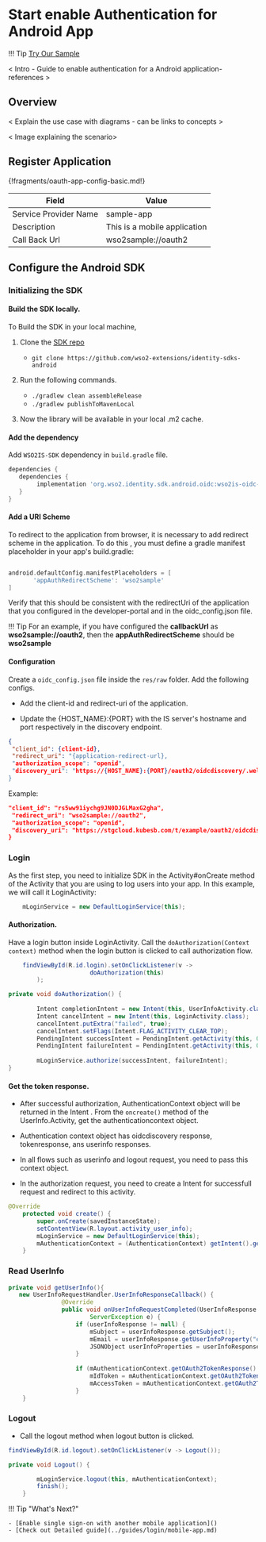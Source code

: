 # Start enable Authentication for Android App

!!! Tip 
    [Try Our Sample](../../samples/android)
    
< Intro - Guide to enable authentication for a Android application- references >

## Overview
 < Explain the use case with diagrams - can be links to concepts > 
 
 < Image explaining the scenario>
 
## Register Application


{!fragments/oauth-app-config-basic.md!}

| Field                 | Value         | 
| --------------------- | ------------- | 
| Service Provider Name | sample-app  |
| Description           | This is a mobile application  | 
| Call Back Url         | wso2sample://oauth2  | 

## Configure the Android SDK

### Initializing the  SDK

#### Build the SDK locally.
To Build the SDK in your local machine, 

1. Clone the [SDK repo](https://github.com/wso2-extensions/identity-sdks-android)
    - `git clone https://github.com/wso2-extensions/identity-sdks-android `

2. Run the following commands.

      - `./gradlew clean assembleRelease`
      - `./gradlew publishToMavenLocal `

3. Now the library will be available in your
 local .m2 cache. 
 
#### Add the dependency 

Add `WSO2IS-SDK` dependency in `build.gradle` file.

```gradle
dependencies {
   dependencies {
        implementation 'org.wso2.identity.sdk.android.oidc:wso2is-oidc-sdk:0.0.1'
   }
}
```
#### Add a URI Scheme   

To redirect to the application from browser, it is necessary to add redirect scheme in the application. To do this
, you must define a gradle manifest placeholder in your app's build.gradle:

```gradle

android.defaultConfig.manifestPlaceholders = [
       'appAuthRedirectScheme': 'wso2sample'
]

```
Verify that this should be consistent with the redirectUri of the application that you configured in the developer-portal and in the oidc_config.json file.

!!! Tip 
    For an example, if you have configured the **callbackUrl** as **wso2sample://oauth2**, 
    then the **appAuthRedirectScheme** should be **wso2sample**

#### Configuration

Create a `oidc_config.json` file inside the `res/raw` folder. Add the following configs. 

- Add the client-id and redirect-uri of the application.

- Update the {HOST_NAME}:{PORT} with the IS server's hostname and port respectively in the discovery endpoint.

```json
{
 "client_id": {client-id},
 "redirect_uri": "{application-redirect-url},
 "authorization_scope": "openid",
 "discovery_uri": "https://{HOST_NAME}:{PORT}/oauth2/oidcdiscovery/.well-known/openid-configuration"
}
```

Example:

```json
"client_id": "rs5ww91iychg9JN0DJGLMaxG2gha",
 "redirect_uri": "wso2sample://oauth2",
 "authorization_scope": "openid",
 "discovery_uri": "https://stgcloud.kubesb.com/t/example/oauth2/oidcdiscovery/.well-known/openid-configuration"
}
```


### Login

As the first step, you need to initialize SDK in the Activity#onCreate method of the Activity that you are using to
 log users into your app. 
In this example, we will call it LoginActivity:

```java
    mLoginService = new DefaultLoginService(this);
```


#### Authorization.

Have a login button inside LoginActivity. Call the `doAuthorization(Context context)` method 
 when the login button is clicked to call authorization flow.

```java
    findViewById(R.id.login).setOnClickListener(v ->
                       doAuthorization(this)
        );
```
   
```java
private void doAuthorization() {
   
        Intent completionIntent = new Intent(this, UserInfoActivity.class);
        Intent cancelIntent = new Intent(this, LoginActivity.class);
        cancelIntent.putExtra("failed", true);
        cancelIntent.setFlags(Intent.FLAG_ACTIVITY_CLEAR_TOP);
        PendingIntent successIntent = PendingIntent.getActivity(this, 0, completionIntent, 0);
        PendingIntent failureIntent = PendingIntent.getActivity(this, 0, cancelIntent, 0);
  
        mLoginService.authorize(successIntent, failureIntent);
}
```
   


#### Get the token response.

- After successful authorization, AuthenticationContext object will be returned in the Intent
. From the `oncreate()` method of the UserInfo.Activity, get the authenticationcontext object.

- Authentication context object has oidcdiscovery response, tokenresponse, ans userinfo responses.

- In all flows such as userinfo and logout request, you need to pass this context object.
 
- In the authorization request, you need to create a Intent for successfull request and redirect to this activity.
```java
@Override
    protected void create() {  
        super.onCreate(savedInstanceState);
        setContentView(R.layout.activity_user_info);
        mLoginService = new DefaultLoginService(this);
        mAuthenticationContext = (AuthenticationContext) getIntent().getSerializableExtra("context");
    }
``` 

  
### Read UserInfo

```java
private void getUserInfo(){
   new UserInfoRequestHandler.UserInfoResponseCallback() {
               @Override
               public void onUserInfoRequestCompleted(UserInfoResponse userInfoResponse,
                       ServerException e) {
                   if (userInfoResponse != null) {
                       mSubject = userInfoResponse.getSubject();
                       mEmail = userInfoResponse.getUserInfoProperty("email");
                       JSONObject userInfoProperties = userInfoResponse.getUserInfoProperties();
                   }
   
                   if (mAuthenticationContext.getOAuth2TokenResponse() != null) {
                       mIdToken = mAuthenticationContext.getOAuth2TokenResponse().getIdToken();
                       mAccessToken = mAuthenticationContext.getOAuth2TokenResponse().getAccessToken();
                   }
    }
```

### Logout

- Call the logout method when logout button is clicked.

```java
findViewById(R.id.logout).setOnClickListener(v -> Logout());

```

```java
private void Logout() {

        mLoginService.logout(this, mAuthenticationContext);
        finish();
    }
```  
  

!!! Tip "What's Next?"

    - [Enable single sign-on with another mobile application]()
    - [Check out Detailed guide](../guides/login/mobile-app.md)    